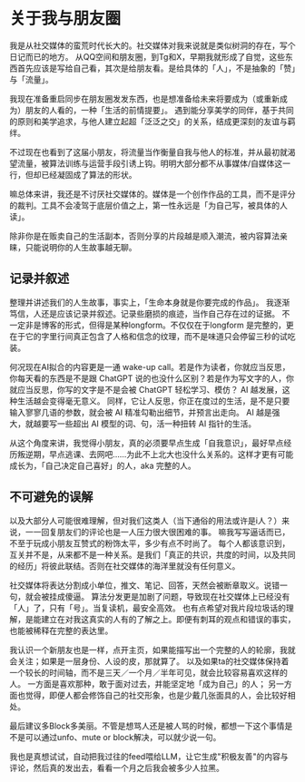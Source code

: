 # 关于我与朋友圈

我是从社交媒体的蛮荒时代长大的。社交媒体对我来说就是类似树洞的存在，写个日记而已的地方。
从QQ空间和朋友圈，到Tg和X，早期我就形成了自觉，这些东西首先应该是写给自己看，其次是给朋友看。是给具体的「人」，不是抽象的「赞」与「流量」。

我现在准备重启同步在朋友圈发发东西，也是想准备给未来将要成为（或重新成为）朋友的人看的，一种「生活的前情提要」。
遇到能分享美学的同伴，基于共同的原则和美学追求，与他人建立起超「泛泛之交」的关系，结成更深刻的友谊与羁绊。

不过现在也看到了这届小朋友，将流量当作衡量自我与他人的标准，并从最初就渴望流量，被算法训练与运营手段引诱上钩。明明大部分都不从事媒体/自媒体这一行，但却已经凝固成了算法的形状。

嘛总体来讲，我还是不讨厌社交媒体的。媒体是一个创作作品的工具，而不是评分的裁判。工具不会凌驾于底层价值之上，第一性永远是「为自己写，被具体的人读」。

除非你是在贩卖自己的生活副本，否则分享的片段越是顺入潮流，被内容算法亲睐，只能说明你的人生故事越无聊。

## 记录并叙述

整理并讲述我们的人生故事，事实上，「生命本身就是你要完成的作品」。
我逐渐笃信，人还是应该记录并叙述。记录些磨损的痕迹，当作自己存在过的证据。
不一定非是博客的形式，但得是某种longform。不仅仅在于longform 是完整的，更在于它的字里行间真正包含了人格和信念的纹理，而不是味道只会停留三秒的试吃装。

何况现在AI拟合的内容更是一通 wake-up call。若是作为读者，你就应当反思，你每天看的东西是不是跟 ChatGPT 说的也没什么区别？若是作为写文字的人，你就应当反思，你写的文字是不是会被 ChatGPT 轻松学习、模仿？
AI 越发展，这种生活越会变得毫无意义。
同样，它让人反思，你正在度过的生活，是不是只要输入寥寥几语的参数，就会被 AI 精准勾勒出细节，并预言出走向。
AI 越是强大，就越要写一些超出 AI 模型的词、句，活一种扭转 AI 指针的生活。

从这个角度来讲，我觉得小朋友，真的必须要早点生成「自我意识」，最好早点经历叛逆期，早点逃课、去网吧……为此不上北大也没什么关系的。这样才更有可能成长为，「自己决定自己喜好」的人，aka 完整的人。

## 不可避免的误解

以及大部分人可能很难理解，但对我们这类人（当下通俗的用法或许是i人？）来说，一一回复朋友们的评论也是一人压力很大很困难的事。
嘛我写写逼话而已，不至于玩成小朋友互赞式的粉饰太平，多少有点不时尚了。
每个人都该意识到，互关并不是，从来都不是一种关系。是我们「真正的共识，共度的时间，以及共同的经历」将彼此联结。否则在社交媒体的海洋里就没有任何意义。

社交媒体将表达分割成小单位，推文、笔记、回答，天然会被断章取义。说错一句，就会被挂成傻逼。
算法分发更是加剧了问题，导致现在社交媒体上已经没有「人」了，只有「号」。当复读机，最安全高效。
也有点希望对我片段垃圾话的理解，是能建立在对我这真实的人有的了解之上。即便有刺耳的观点和错误的事实，也能被稀释在完整的表达里。

我认识一个新朋友也是一样，点开主页，如果能描写出一个完整的人的轮廓，我就会关注；如果是一层身份、人设的皮，那就算了。
以及如果ta的社交媒体保持着一个较长的时间轴，而不是三天／一个月／半年可见，就会比较容易喜欢这样的人。
一方面是喜欢那种，敢于面对过去，并能坚定地「成为自己」的人；
另一方面也觉得，即便人都会修饰自己的社交形象，也是少戴几张面具的人，会比较好相处。

最后建议多Block多美丽。不管是想骂人还是被人骂的时候，都想一下这个事情是不是可以通过unfo、mute or block解决，可以就少说一句。

我也是真想试试，自动把我过往的feed喂给LLM，让它生成"积极友善"的内容与评论，然后真的发出去，看看一个月之后我会被多少人拉黑。
